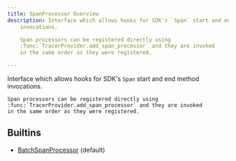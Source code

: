 ```yaml
---
title: SpanProcessor Overview
description: Interface which allows hooks for SDK's `Span` start and end method
    invocations.

    Span processors can be registered directly using
    :func:`TracerProvider.add_span_processor` and they are invoked
    in the same order as they were registered.

---
```

Interface which allows hooks for SDK's `Span` start and end method
    invocations.

    Span processors can be registered directly using
    :func:`TracerProvider.add_span_processor` and they are invoked
    in the same order as they were registered.

## Builtins
* [BatchSpanProcessor](/docs/components/spanprocessor/batchspanprocessor/) (default)